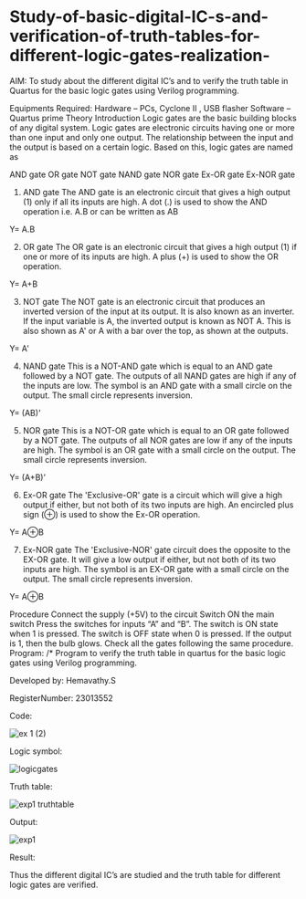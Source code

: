 # Study-of-basic-digital-IC-s-and-verification-of-truth-tables-for-different-logic-gates-realization-
 AIM:
To study about the different digital IC’s and to verify the truth table in Quartus for the basic logic gates using Verilog programming.

Equipments Required:
Hardware – PCs, Cyclone II , USB flasher
Software – Quartus prime
Theory
Introduction
Logic gates are the basic building blocks of any digital system. Logic gates are electronic circuits having one or more than one input and only one output. The relationship between the input and the output is based on a certain logic. Based on this, logic gates are named as

AND gate
OR gate
NOT gate
NAND gate
NOR gate
Ex-OR gate
Ex-NOR gate
1) AND gate
The AND gate is an electronic circuit that gives a high output (1) only if all its inputs are high. A dot (.) is used to show the AND operation i.e. A.B or can be written as AB

Y= A.B

2) OR gate
The OR gate is an electronic circuit that gives a high output (1) if one or more of its inputs are high. A plus (+) is used to show the OR operation.

Y= A+B

3) NOT gate
The NOT gate is an electronic circuit that produces an inverted version of the input at its output. It is also known as an inverter. If the input variable is A, the inverted output is known as NOT A. This is also shown as A' or A with a bar over the top, as shown at the outputs.

Y= A'

4) NAND gate
This is a NOT-AND gate which is equal to an AND gate followed by a NOT gate. The outputs of all NAND gates are high if any of the inputs are low. The symbol is an AND gate with a small circle on the output. The small circle represents inversion.

Y= (AB)’

5) NOR gate
This is a NOT-OR gate which is equal to an OR gate followed by a NOT gate. The outputs of all NOR gates are low if any of the inputs are high. The symbol is an OR gate with a small circle on the output. The small circle represents inversion.

Y= (A+B)’

6) Ex-OR gate
The 'Exclusive-OR' gate is a circuit which will give a high output if either, but not both of its two inputs are high. An encircled plus sign (⊕) is used to show the Ex-OR operation.

Y= A⊕B

7) Ex-NOR gate
The 'Exclusive-NOR' gate circuit does the opposite to the EX-OR gate. It will give a low output if either, but not both of its two inputs are high. The symbol is an EX-OR gate with a small circle on the output. The small circle represents inversion.

Y= A⊕B

Procedure
Connect the supply (+5V) to the circuit
Switch ON the main switch
Press the switches for inputs “A” and “B”. The switch is ON state when 1 is pressed. The switch is OFF state when 0 is pressed.
If the output is 1, then the bulb glows.
Check all the gates following the same procedure.
Program:
/*
Program to verify the truth table in quartus for the basic logic gates using Verilog programming.


Developed by: Hemavathy.S

RegisterNumber: 23013552

Code:

![ex 1 (2)](https://github.com/Hemaatchu/Study-of-basic-digital-IC-s-and-verification-of-truth-tables-for-different-logic-gates-realization-/assets/147328300/52ae3f60-541f-40b9-b65f-bfdac4fda5b4)

Logic symbol:

![logicgates](https://github.com/Hemaatchu/Study-of-basic-digital-IC-s-and-verification-of-truth-tables-for-different-logic-gates-realization-/assets/147328300/4cbe7969-eb73-4d49-a5e9-8fffd9fa12a9)

Truth table:

![exp1 truthtable](https://github.com/Hemaatchu/Study-of-basic-digital-IC-s-and-verification-of-truth-tables-for-different-logic-gates-realization-/assets/147328300/8f010122-80fd-4466-b53d-a3d00b8395e9)


Output:

![exp1](https://github.com/Hemaatchu/Study-of-basic-digital-IC-s-and-verification-of-truth-tables-for-different-logic-gates-realization-/assets/147328300/87029d1d-eeaa-494e-a84b-665930ad09ae)


Result:

Thus the different digital IC’s are studied and the truth table for different logic gates are verified.
